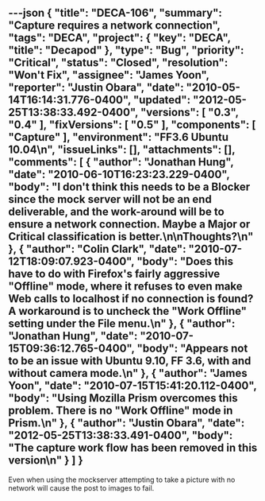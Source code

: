 ---json
{
  "title": "DECA-106",
  "summary": "Capture requires a network connection",
  "tags": "DECA",
  "project": {
    "key": "DECA",
    "title": "Decapod"
  },
  "type": "Bug",
  "priority": "Critical",
  "status": "Closed",
  "resolution": "Won't Fix",
  "assignee": "James Yoon",
  "reporter": "Justin Obara",
  "date": "2010-05-14T16:14:31.776-0400",
  "updated": "2012-05-25T13:38:33.492-0400",
  "versions": [
    "0.3",
    "0.4"
  ],
  "fixVersions": [
    "0.5"
  ],
  "components": [
    "Capture"
  ],
  "environment": "FF3.6 Ubuntu 10.04\n",
  "issueLinks": [],
  "attachments": [],
  "comments": [
    {
      "author": "Jonathan Hung",
      "date": "2010-06-10T16:23:23.229-0400",
      "body": "I don't think this needs to be a Blocker since the mock server will not be an end deliverable, and the work-around will be to ensure a network connection. Maybe a Major or Critical classification is better.\n\nThoughts?\n"
    },
    {
      "author": "Colin Clark",
      "date": "2010-07-12T18:09:07.923-0400",
      "body": "Does this have to do with Firefox's fairly aggressive \"Offline\" mode, where it refuses to even make Web calls to localhost if no connection is found? A workaround is to uncheck the \"Work Offline\" setting under the File menu.\n"
    },
    {
      "author": "Jonathan Hung",
      "date": "2010-07-15T09:36:12.765-0400",
      "body": "Appears not to be an issue with Ubuntu 9.10, FF 3.6, with and without camera mode.\n"
    },
    {
      "author": "James Yoon",
      "date": "2010-07-15T15:41:20.112-0400",
      "body": "Using Mozilla Prism overcomes this problem. There is no \"Work Offline\" mode in Prism.\n"
    },
    {
      "author": "Justin Obara",
      "date": "2012-05-25T13:38:33.491-0400",
      "body": "The capture work flow has been removed in this version\n"
    }
  ]
}
---
Even when using the mockserver attempting to take a picture with no network will cause the post to images to fail.

        